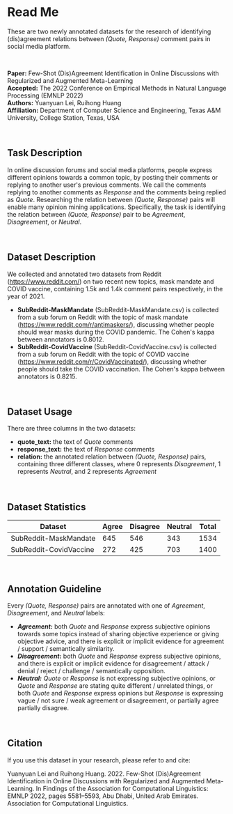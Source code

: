 # Read Me

These are two newly annotated datasets for the research of identifying (dis)agreement relations between *(Quote, Response)* comment pairs in social media platform.

<br/>

**Paper:** Few-Shot (Dis)Agreement Identification in Online Discussions with Regularized and Augmented Meta-Learning<br/>
**Accepted:** The 2022 Conference on Empirical Methods in Natural Language Processing (EMNLP 2022)<br/>
**Authors:** Yuanyuan Lei, Ruihong Huang<br/>
**Affiliation:** Department of Computer Science and Engineering, Texas A&M University, College Station, Texas, USA<br/>

<br/>

**Task Description**<br/>
---
In online discussion forums and social media platforms, people express different opinions towards a common topic, by posting their comments or replying to another user's previous comments. We call the comments replying to another comments as *Response* and the comments being replied as *Quote*. Researching the relation between *(Quote, Response)* pairs will enable many opinion mining applications. Specifically, the task is identifying the relation between *(Quote, Response)* pair to be *Agreement*, *Disagreement*, or *Neutral*.

<br/>

**Dataset Description**<br/>
---
We collected and annotated two datasets from Reddit (https://www.reddit.com/) on two recent new topics, mask mandate and COVID vaccine, containing 1.5k and 1.4k comment pairs respectively, in the year of 2021.
* **SubReddit-MaskMandate** (SubReddit-MaskMandate.csv) is collected from a sub forum on Reddit with the topic of mask mandate (https://www.reddit.com/r/antimaskers/), discussing whether people should wear masks during the COVID pandemic. The Cohen's kappa between annotators is 0.8012.
* **SubReddit-CovidVaccine** (SubReddit-CovidVaccine.csv) is collected from a sub forum on Reddit with the topic of COVID vaccine (https://www.reddit.com/r/CovidVaccinated/), discussing whether people should take the COVID vaccination. The Cohen's kappa between annotators is 0.8215.

<br/>

**Dataset Usage**<br/>
---
There are three columns in the two datasets:<br/>
* **quote_text:** the text of *Quote* comments
* **response_text:** the text of *Response* comments
* **relation:** the annotated relation between *(Quote, Response)* pairs, containing three different classes, where 0 represents *Disagreement*, 1 represents *Neutral*, and 2 represents *Agreement*

<br/>

**Dataset Statistics**<br/>
---
| Dataset                  | Agree | Disagree | Neutral |  Total  |
| ------------------------ | ----- | -------- | ------- | ------- |
| SubReddit-MaskMandate    |  645  |   546    |   343   |   1534  |
| SubReddit-CovidVaccine   |  272  |   425    |   703   |   1400  |

<br/>

**Annotation Guideline**<br/>
---
Every *(Quote, Response)* pairs are annotated with one of *Agreement*, *Disagreement*, and *Neutral* labels:
* ***Agreement:*** both *Quote* and *Response* express subjective opinions towards some topics instead of sharing objective experience or giving objective advice, and there is explicit or implicit evidence for agreement / support / semantically similarity.
* ***Disagreement:*** both *Quote* and *Response* express subjective opinions, and there is explicit or implicit evidence for disagreement / attack / denial / reject / challenge / semantically opposition.
* ***Neutral:*** *Quote* or *Response* is not expressing subjective opinions, or *Quote* and *Response* are stating quite different / unrelated things, or both *Quote* and *Response* express opinions but *Response* is expressing vague / not sure / weak agreement or disagreement, or partially agree partially disagree.

<br/>

**Citation**<br/>
---
If you use this dataset in your research, please refer to and cite:

Yuanyuan Lei and Ruihong Huang. 2022. Few-Shot (Dis)Agreement Identification in Online Discussions with Regularized and Augmented Meta-Learning. In Findings of the Association for Computational Linguistics: EMNLP 2022, pages 5581–5593, Abu Dhabi, United Arab Emirates. Association for Computational Linguistics.


